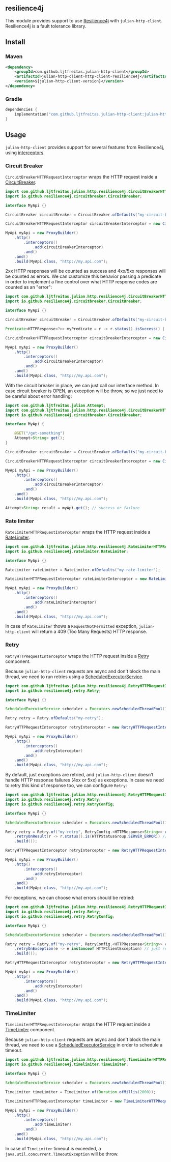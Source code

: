 ## resilience4j

This module provides support to use [Resilience4j](https://resilience4j.readme.io/) with `julian-http-client`. Resilience4j is a fault tolerance library.

## Install

### Maven
```xml
<dependency>
    <groupId>com.github.ljtfreitas.julian-http-client</groupId>
    <artifactId>julian-http-client-http-client-resilience4j</artifactId>
    <version>${julian-http-client-version}</version>
</dependency>
```

### Gradle
```kotlin
dependencies {
    implementation("com.github.ljtfreitas.julian-http-client:julian-http-client-resilience4j:$julianHttpClientVersion")
}
```

## Usage

`julian-http-client` provides support for several features from Resilience4j, using [interceptors](../README.md#http-request-interceptors).

### Circuit Breaker

`CircuitBreakerHTTPRequestInterceptor` wraps the HTTP request inside a [CircuitBreaker](https://resilience4j.readme.io/docs/circuitbreaker).

```java
import com.github.ljtfreitas.julian.http.resilience4j.CircuitBreakerHTTPRequestInterceptor;
import io.github.resilience4j.circuitbreaker.CircuitBreaker;

interface MyApi {}

CircuitBreaker circuitBreaker = CircuitBreaker.ofDefaults("my-circuit-breaker");

CircuitBreakerHTTPRequestInterceptor circuitBreakerInterceptor = new CircuitBreakerHTTPRequestInterceptor(circuitBreaker);

MyApi myApi = new ProxyBuilder()
    .http()
        .interceptors()
            .add(circuitBreakerInterceptor)
        .and()
    .and()
    .build(MyApi.class, "http://my.api.com");
```

2xx HTTP responses will be counted as success and 4xx/5xx responses will be counted as errors. We can customize this behavior passing a predicate in order to implement a fine control over what HTTP response codes are counted as an "error":

```java
import com.github.ljtfreitas.julian.http.resilience4j.CircuitBreakerHTTPRequestInterceptor;
import io.github.resilience4j.circuitbreaker.CircuitBreaker;

interface MyApi {}

CircuitBreaker circuitBreaker = CircuitBreaker.ofDefaults("my-circuit-breaker");

Predicate<HTTPResponse<?>> myPredicate = r -> r.status().isSuccess() || r.status().is(HTTPStatusCode.NOT_FOUND); // 404 (NotFound) responses will not be counted as errors on circuit breaker

CircuitBreakerHTTPRequestInterceptor circuitBreakerInterceptor = new CircuitBreakerHTTPRequestInterceptor(circuitBreaker);

MyApi myApi = new ProxyBuilder()
    .http()
        .interceptors()
            .add(circuitBreakerInterceptor)
        .and()
    .and()
    .build(MyApi.class, "http://my.api.com");
```

With the circuit breaker in place, we can just call our interface method. In case circuit breaker is OPEN, an exception will be throw, so we just need to be careful about error handling:

```java
import com.github.ljtfreitas.julian.Attempt;
import com.github.ljtfreitas.julian.http.resilience4j.CircuitBreakerHTTPRequestInterceptor;
import io.github.resilience4j.circuitbreaker.CircuitBreaker;

interface MyApi {

    @GET("/get-something")
    Attempt<String> get();
}

CircuitBreaker circuitBreaker = CircuitBreaker.ofDefaults("my-circuit-breaker");

CircuitBreakerHTTPRequestInterceptor circuitBreakerInterceptor = new CircuitBreakerHTTPRequestInterceptor(circuitBreaker);

MyApi myApi = new ProxyBuilder()
    .http()
        .interceptors()
            .add(circuitBreakerInterceptor)
        .and()
    .and()
    .build(MyApi.class, "http://my.api.com");

Attempt<String> result = myApi.get(); // success or failure
```

### Rate limiter

`RateLimiterHTTPRequestInterceptor` wraps the HTTP request inside a [RateLimiter](https://resilience4j.readme.io/docs/ratelimiter).

```java
import com.github.ljtfreitas.julian.http.resilience4j.RateLimiterHTTPRequestInterceptor;
import io.github.resilience4j.ratelimiter.RateLimiter;

interface MyApi {}

RateLimiter rateLimiter = RateLimiter.ofDefaults("my-rate-limiter");

RateLimiterHTTPRequestInterceptor rateLimiterInterceptor = new RateLimiterHTTPRequestInterceptor(rateLimiter);

MyApi myApi = new ProxyBuilder()
    .http()
        .interceptors()
            .add(rateLimiterInterceptor)
        .and()
    .and()
    .build(MyApi.class, "http://my.api.com");
```

In case of `RateLimiter` thows a `RequestNotPermitted` exception, `julian-http-client` will return a 409 (Too Many Requests) HTTP response.

### Retry

`RetryHTTPRequestInterceptor` wraps the HTTP request inside a [Retry](https://resilience4j.readme.io/docs/retry) component.

Because `julian-http-client` requests are async and don't block the main thread, we need to run retries using a [ScheduledExecutorService](https://docs.oracle.com/en/java/javase/11/docs/api/java.base/java/util/concurrent/ScheduledExecutorService.html).

```java
import com.github.ljtfreitas.julian.http.resilience4j.RetryHTTPRequestInterceptor;
import io.github.resilience4j.retry.Retry;

interface MyApi {}

ScheduledExecutorService scheduler = Executors.newScheduledThreadPool(1);

Retry retry = Retry.ofDefaults("my-retry");

RetryHTTPRequestInterceptor retryInterceptor = new RetryHTTPRequestInterceptor(retry, scheduler);

MyApi myApi = new ProxyBuilder()
    .http()
        .interceptors()
            .add(retryInterceptor)
        .and()
    .and()
    .build(MyApi.class, "http://my.api.com");
```

By default, just exceptions are retried, and `julian-http-client` doesn't handle HTTP response failures (4xx or 5xx) as exceptions. In case we need to retry this kind of response too, we can configure `Retry`:

```java
import com.github.ljtfreitas.julian.http.resilience4j.RetryHTTPRequestInterceptor;
import io.github.resilience4j.retry.Retry;
import io.github.resilience4j.retry.RetryConfig;

interface MyApi {}

ScheduledExecutorService scheduler = Executors.newScheduledThreadPool(1);

Retry retry = Retry.of("my-retry", RetryConfig.<HTTPResponse<String>> custom()
    .retryOnResult(r -> r.status().is(HTTPStatusGroup.SERVER_ERROR)) // retry for any 5xx (server errors) responses
    .build());

RetryHTTPRequestInterceptor retryInterceptor = new RetryHTTPRequestInterceptor(retry, scheduler);

MyApi myApi = new ProxyBuilder()
    .http()
        .interceptors()
            .add(retryInterceptor)
        .and()
    .and()
    .build(MyApi.class, "http://my.api.com");
```

For exceptions, we can choose what errors should be retried:

```java
import com.github.ljtfreitas.julian.http.resilience4j.RetryHTTPRequestInterceptor;
import io.github.resilience4j.retry.Retry;
import io.github.resilience4j.retry.RetryConfig;

interface MyApi {}

ScheduledExecutorService scheduler = Executors.newScheduledThreadPool(1);

Retry retry = Retry.of("my-retry", RetryConfig.<HTTPResponse<String>> custom()
    .retryOnException(e -> e instanceof HTTPClientException) // just retry HTTPClientException failures 
    .build());

RetryHTTPRequestInterceptor retryInterceptor = new RetryHTTPRequestInterceptor(retry, scheduler);

MyApi myApi = new ProxyBuilder()
    .http()
        .interceptors()
            .add(retryInterceptor)
        .and()
    .and()
    .build(MyApi.class, "http://my.api.com");
```

### TimeLimiter

`TimeLimiterHTTPRequestInterceptor` wraps the HTTP request inside a [TimeLimter](https://resilience4j.readme.io/docs/timeout) component.

Because `julian-http-client` requests are async and don't block the main thread, we need to use a [ScheduledExecutorService](https://docs.oracle.com/en/java/javase/11/docs/api/java.base/java/util/concurrent/ScheduledExecutorService.html) in order to schedule a timeout.

```java
import com.github.ljtfreitas.julian.http.resilience4j.TimeLimiterHTTPRequestInterceptor;
import io.github.resilience4j.timelimiter.TimeLimiter;

interface MyApi {}

ScheduledExecutorService scheduler = Executors.newScheduledThreadPool(1);

TimeLimiter timeLimiter = TimeLimiter.of(Duration.ofMillis(2000));

TimeLimiterHTTPRequestInterceptor timeLimiter = new TimeLimiterHTTPRequestInterceptor(timeLimiter, scheduler);

MyApi myApi = new ProxyBuilder()
    .http()
        .interceptors()
            .add(timeLimiter)
        .and()
    .and()
    .build(MyApi.class, "http://my.api.com");
```

In case of `TimeLimiter` timeout is exceeded, a `java.util.concurrent.TimeoutException` will be throw.
